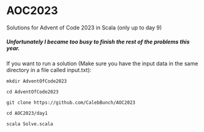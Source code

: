 # AOC2023
Solutions for Advent of Code 2023 in Scala (only up to day 9)

##### Unfortunately I became too busy to finish the rest of the problems this year.

If you want to run a solution (Make sure you have the input data in the same directory in a file called input.txt):
```
mkdir AdventOfCode2023
```
```
cd AdventOfCode2023
```
```
git clone https://github.com/CalebBunch/AOC2023
```
```
cd AOC2023/day1
```
```
scala Solve.scala
```
